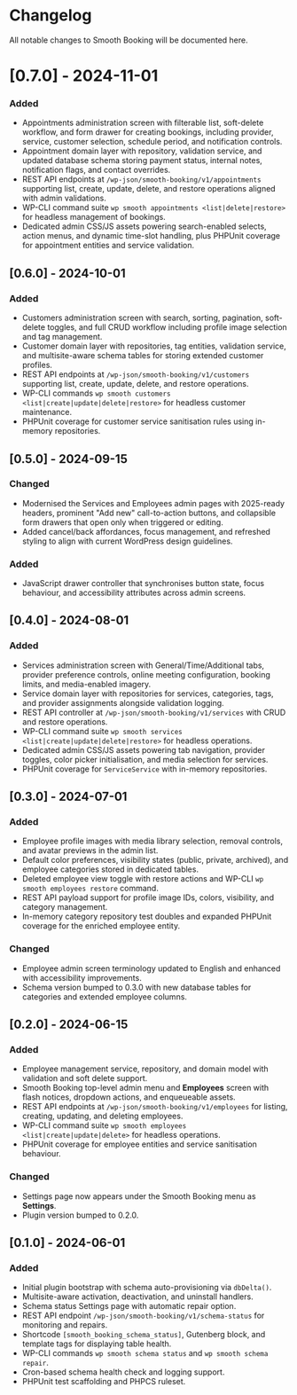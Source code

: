 # Changelog

All notable changes to Smooth Booking will be documented here.

# [0.7.0] - 2024-11-01
### Added
- Appointments administration screen with filterable list, soft-delete workflow, and form drawer for creating bookings, including provider, service, customer selection, schedule period, and notification controls.
- Appointment domain layer with repository, validation service, and updated database schema storing payment status, internal notes, notification flags, and contact overrides.
- REST API endpoints at `/wp-json/smooth-booking/v1/appointments` supporting list, create, update, delete, and restore operations aligned with admin validations.
- WP-CLI command suite `wp smooth appointments <list|delete|restore>` for headless management of bookings.
- Dedicated admin CSS/JS assets powering search-enabled selects, action menus, and dynamic time-slot handling, plus PHPUnit coverage for appointment entities and service validation.

## [0.6.0] - 2024-10-01
### Added
- Customers administration screen with search, sorting, pagination, soft-delete toggles, and full CRUD workflow including profile image selection and tag management.
- Customer domain layer with repositories, tag entities, validation service, and multisite-aware schema tables for storing extended customer profiles.
- REST API endpoints at `/wp-json/smooth-booking/v1/customers` supporting list, create, update, delete, and restore operations.
- WP-CLI commands `wp smooth customers <list|create|update|delete|restore>` for headless customer maintenance.
- PHPUnit coverage for customer service sanitisation rules using in-memory repositories.

## [0.5.0] - 2024-09-15
### Changed
- Modernised the Services and Employees admin pages with 2025-ready headers, prominent "Add new" call-to-action buttons, and collapsible form drawers that open only when triggered or editing.
- Added cancel/back affordances, focus management, and refreshed styling to align with current WordPress design guidelines.

### Added
- JavaScript drawer controller that synchronises button state, focus behaviour, and accessibility attributes across admin screens.

## [0.4.0] - 2024-08-01
### Added
- Services administration screen with General/Time/Additional tabs, provider preference controls, online meeting configuration, booking limits, and media-enabled imagery.
- Service domain layer with repositories for services, categories, tags, and provider assignments alongside validation logging.
- REST API controller at `/wp-json/smooth-booking/v1/services` with CRUD and restore operations.
- WP-CLI command suite `wp smooth services <list|create|update|delete|restore>` for headless operations.
- Dedicated admin CSS/JS assets powering tab navigation, provider toggles, color picker initialisation, and media selection for services.
- PHPUnit coverage for `ServiceService` with in-memory repositories.

## [0.3.0] - 2024-07-01
### Added
- Employee profile images with media library selection, removal controls, and avatar previews in the admin list.
- Default color preferences, visibility states (public, private, archived), and employee categories stored in dedicated tables.
- Deleted employee view toggle with restore actions and WP-CLI `wp smooth employees restore` command.
- REST API payload support for profile image IDs, colors, visibility, and category management.
- In-memory category repository test doubles and expanded PHPUnit coverage for the enriched employee entity.

### Changed
- Employee admin screen terminology updated to English and enhanced with accessibility improvements.
- Schema version bumped to 0.3.0 with new database tables for categories and extended employee columns.

## [0.2.0] - 2024-06-15
### Added
- Employee management service, repository, and domain model with validation and soft delete support.
- Smooth Booking top-level admin menu and **Employees** screen with flash notices, dropdown actions, and enqueueable assets.
- REST API endpoints at `/wp-json/smooth-booking/v1/employees` for listing, creating, updating, and deleting employees.
- WP-CLI command suite `wp smooth employees <list|create|update|delete>` for headless operations.
- PHPUnit coverage for employee entities and service sanitisation behaviour.

### Changed
- Settings page now appears under the Smooth Booking menu as **Settings**.
- Plugin version bumped to 0.2.0.

## [0.1.0] - 2024-06-01
### Added
- Initial plugin bootstrap with schema auto-provisioning via `dbDelta()`.
- Multisite-aware activation, deactivation, and uninstall handlers.
- Schema status Settings page with automatic repair option.
- REST API endpoint `/wp-json/smooth-booking/v1/schema-status` for monitoring and repairs.
- Shortcode `[smooth_booking_schema_status]`, Gutenberg block, and template tags for displaying table health.
- WP-CLI commands `wp smooth schema status` and `wp smooth schema repair`.
- Cron-based schema health check and logging support.
- PHPUnit test scaffolding and PHPCS ruleset.
